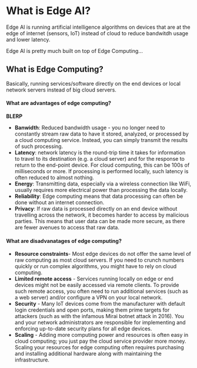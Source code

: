 # What is Edge AI?
Edge AI is running artificial intelligence algorithms on devices that are at the edge of internet (sensors, IoT) instead of cloud to reduce bandwitdh usage and lower latency.

Edge AI is pretty much built on top of Edge Computing...
## What is Edge Computing?
Basically, running services/software directly on the end devices or local network servers instead of big cloud servers.

#### What are advantages of edge computing?
**BLERP**
- **Banwidth**: Reduced bandwidth usage - you no longer need to constantly stream raw data to have it stored, analyzed, or processed by a cloud computing service. Instead, you can simply transmit the results of such processing.
- **Latency**: network latency is the round-trip time it takes for information to travel to its destination (e.g. a cloud server) and for the response to return to the end-point device. For cloud computing, this can be 100s of milliseconds or more. If processing is performed locally, such latency is often reduced to almost nothing.
- **Energy**: Transmitting data, especially via a wireless connection like WiFi, usually requires more electrical power than processing the data locally.
- **Reliability**: Edge computing means that data processing can often be done without an internet connection.
- **Privacy**: If raw data is processed directly on an end device without travelling across the network, it becomes harder to access by malicious parties. This means that user data can be made more secure, as there are fewer avenues to access that raw data.

#### What are disadvanatages of edge computing?
- **Resource constraints**- Most edge devices do not offer the same level of raw computing as most cloud servers. If you need to crunch numbers quickly or run complex algorithms, you might have to rely on cloud computing.
- **Limited remote access** - Services running locally on edge or end devices might not be easily accessed via remote clients. To provide such remote access, you often need to run additional services (such as a web server) and/or configure a VPN on your local network.
- **Security** - Many IoT devices come from the manufacturer with default login credentials and open ports, making them prime targets for attackers (such as with the infamous Mirai botnet attack in 2016). You and your network administrators are responsible for implementing and enforcing up-to-date security plans for all edge devices.
- **Scaling** - Adding more computing power and resources is often easy in cloud computing; you just pay the cloud service provider more money. Scaling your resources for edge computing often requires purchasing and installing additional hardware along with maintaining the infrastructure.
